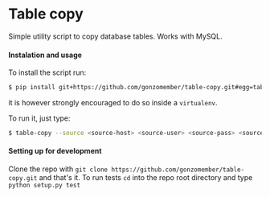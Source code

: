 # Table copy

Simple utility script to copy database tables. Works with MySQL.

#### Instalation and usage

To install the script run:
```sh
$ pip install git+https://github.com/gonzomember/table-copy.git#egg=table_copy
```
it is however strongly encouraged to do so inside a `virtualenv`.

To run it, just type:
```sh
$ table-copy --source <source-host> <source-user> <source-pass> <source-db> --target <target-host> <target-user> <target-pass> <source-db>
```

#### Setting up for development

Clone the repo with `git clone https://github.com/gonzomember/table-copy.git` and that's it. To run tests `cd` into the repo root directory and type `python setup.py test`
